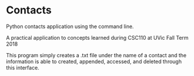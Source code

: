 # Contacts
Python contacts application using the command line.

A practical application to concepts learned during CSC110 at UVic Fall Term 2018

This program simply creates a .txt file under the name of a contact and the information is able to created, appended, accessed, and deleted through this interface. 

